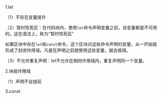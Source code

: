 1.let

（1）不存在变量提升

（2）暂时性死区：在代码块内，使用`let`命令声明变量之前，该变量都是不可用的。这在语法上，称为“暂时性死区”

如果区块中存在`let`和`const`命令，这个区块对这些命令声明的变量，从一开始就形成了封闭作用域。凡是在声明之前就使用这些变量，就会报错。

（3）不允许重复声明：let不允许在相同作用域内，重复声明同一个变量。

2.块级作用域

（1）声明不会提前

3.const



